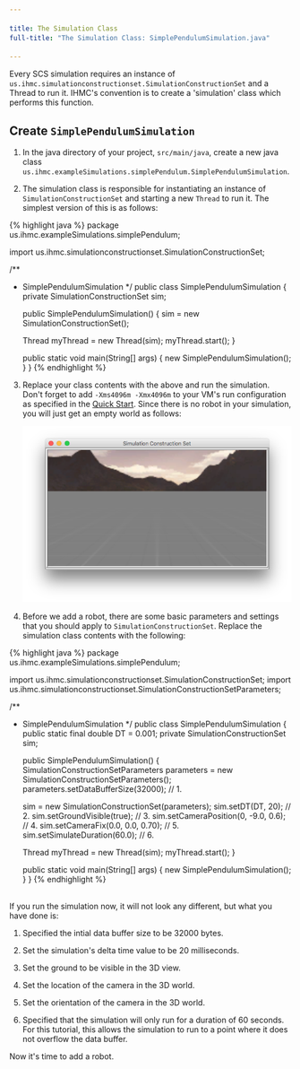 ```yaml
---

title: The Simulation Class 
full-title: "The Simulation Class: SimplePendulumSimulation.java"

---
```


Every SCS simulation requires an instance of `us.ihmc.simulationconstructionset.SimulationConstructionSet` and a Thread to run it.   IHMC's convention is to create a 'simulation' class which performs this function.
 
## Create `SimplePendulumSimulation`

1. In the java directory of your project, `src/main/java`, create a new java class `us.ihmc.exampleSimulations.simplePendulum.SimplePendulumSimulation`.

2. The simulation class is responsible for instantiating an instance of `SimulationConstructionSet` and starting a new `Thread` to run it.  The simplest version of this is as follows:

{% highlight java %}
package us.ihmc.exampleSimulations.simplePendulum;

import us.ihmc.simulationconstructionset.SimulationConstructionSet;

/**
 * SimplePendulumSimulation
 */
public class SimplePendulumSimulation
{
   private SimulationConstructionSet sim;

   public SimplePendulumSimulation()
   {
      sim = new SimulationConstructionSet();

      Thread myThread = new Thread(sim);
      myThread.start();
   }

   public static void main(String[] args)
   {
      new SimplePendulumSimulation();
   }
}
{% endhighlight %}

3. Replace your class contents with the above and run the simulation. Don't forget to add `-Xms4096m -Xmx4096m` to your VM's run configuration as specified in the [Quick Start]. Since there is no robot in your simulation, you will just get an empty world as follows:  
    
    ![blank simulation](/resources/images/documentation/scsTutorial/blank-Simulation.png)

4. Before we add a robot, there are some basic parameters and settings that you should apply to `SimulationConstructionSet`.  Replace the simulation class contents with the following:

{% highlight java %}
package us.ihmc.exampleSimulations.simplePendulum;

import us.ihmc.simulationconstructionset.SimulationConstructionSet;
import us.ihmc.simulationconstructionset.SimulationConstructionSetParameters;

/**
 * SimplePendulumSimulation
 */
public class SimplePendulumSimulation
{
   public static final double DT = 0.001;
   private SimulationConstructionSet sim;


   public SimplePendulumSimulation()
   {
      SimulationConstructionSetParameters parameters = new SimulationConstructionSetParameters();
      parameters.setDataBufferSize(32000);    // 1.

      sim = new SimulationConstructionSet(parameters);
      sim.setDT(DT, 20);                      // 2.
      sim.setGroundVisible(true);             // 3.
      sim.setCameraPosition(0, -9.0, 0.6);    // 4.
      sim.setCameraFix(0.0, 0.0, 0.70);       // 5.
      sim.setSimulateDuration(60.0);          // 6.

      Thread myThread = new Thread(sim);
      myThread.start();
   }

   public static void main(String[] args)
   {
      new SimplePendulumSimulation();
   }
}
{% endhighlight %}

<br>
If you run the simulation now, it will not look any different, but what you have done is:

1. Specified the intial data buffer size to be 32000 bytes.

2. Set the simulation's delta time value to be 20 milliseconds.

3. Set the ground to be visible in the 3D view.

4. Set the location of the camera in the 3D world.

5. Set the orientation of the camera in the 3D world.

6. Specified that the simulation will only run for a duration of 60 seconds.  For this tutorial, this allows the simulation to run to a point where it does not overflow the data buffer.

Now it's time to add a robot.

[Quick Start]: /documentation/00-installation/03-quickstart/00-quickstart
